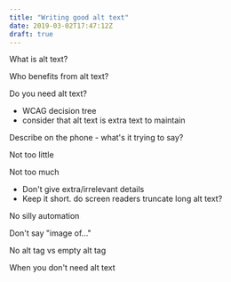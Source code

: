```yaml
---
title: "Writing good alt text"
date: 2019-03-02T17:47:12Z
draft: true
---
```


What is alt text?

Who benefits from alt text?

Do you need alt text?
 - WCAG decision tree
 - consider that alt text is extra text to maintain

Describe on the phone - what's it trying to say?

Not too little

Not too much
  - Don't give extra/irrelevant details
  - Keep it short. do screen readers truncate long alt text?

No silly automation

Don't say "image of..."

No alt tag vs empty alt tag

When you don't need alt text
